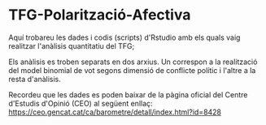 # TFG-Polarització-Afectiva
Aquí trobareu les dades i codis (scripts) d'Rstudio amb els quals vaig realitzar l'anàlisis quantitatiu del TFG; 

Els anàlisis es troben separats en dos arxius. Un correspon a la realització del model binomial de vot segons dimensió de conflicte polític i l'altre a la resta d'anàlisis.

Recordeu que les dades es poden baixar de la pàgina oficial del Centre d'Estudis d'Opinió (CEO) al següent enllaç: https://ceo.gencat.cat/ca/barometre/detall/index.html?id=8428

